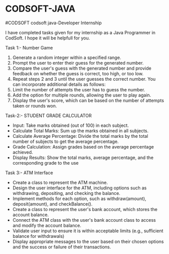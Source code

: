 # CODSOFT-JAVA
#CODSOFT  codsoft  java-Developer Internship

I have completed tasks given for my internship as a Java Programmer in CodSoft. I hope it will be helpfull for you.

Task 1:- Number Game
1. Generate a random integer within a specified range.
2. Prompt the user to enter their guess for the generated number.
3. Compare the user's guess with the generated number and provide feedback on whether the guess
is correct, too high, or too low.
4. Repeat steps 2 and 3 until the user guesses the correct number.
You can incorporate additional details as follows:
5. Limit the number of attempts the user has to guess the number.
6. Add the option for multiple rounds, allowing the user to play again.
7. Display the user's score, which can be based on the number of attempts taken or rounds won.

Task-2:- STUDENT GRADE CALCULATOR
- Input: Take marks obtained (out of 100) in each subject.
- Calculate Total Marks: Sum up the marks obtained in all subjects.
- Calculate Average Percentage: Divide the total marks by the total number of subjects to get the average percentage.
- Grade Calculation: Assign grades based on the average percentage achieved.
- Display Results: Show the total marks, average percentage, and the corresponding grade to the use

Task 3:- ATM Interface
- Create a class to represent the ATM machine.
-  Design the user interface for the ATM, including options such as withdrawing, depositing, and
checking the balance.
  - Implement methods for each option, such as withdraw(amount), deposit(amount), and
checkBalance().
- Create a class to represent the user's bank account, which stores the account balance.
- Connect the ATM class with the user's bank account class to access and modify the account
balance.
- Validate user input to ensure it is within acceptable limits (e.g., sufficient balance for withdrawals)
- Display appropriate messages to the user based on their chosen options and the success or failure
of their transactions.
